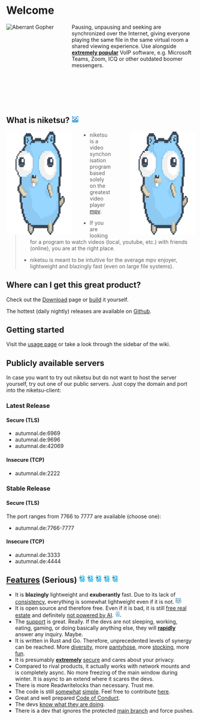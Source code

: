 # Welcome

<div style="margin-bottom: 5rem;" >
<img src="https://i.redd.it/legpnja6soa81.png" alt="Aberrant Gopher" height=200 style="float: left; margin-right: 3rem;"/>

Pausing, unpausing and seeking are synchronized over the Internet, giving everyone playing the same file in the same virtual room a shared viewing experience.
Use alongside <u>**extremely popular**</u> VoIP software, e.g. Microsoft Teams, Zoom, ICQ or other outdated boomer messengers.
</div>


<br>

## What is niketsu? <img src="./images/looking-around.gif" alt="Looking around Gopher" height=20>

<div>
<img src="./images/gopher-dance-long-3x.gif" alt="Dancing Gopher" height=275 width=175 style="float: right; margin-left: 3rem;"/>
<img src="./images/gopher-dance-long-3x.gif" alt="Dancing Gopher" height=275 width=175 style="float: left; margin-right: 3rem;"/>

> - niketsu is a video synchonisation program based solely on the greatest video player [mpv](https://github.com/mpv-player/mpv).
>
> - If you are looking for a program to watch videos (local, youtube, etc.) with friends (online), you are at the right place.
>
> - niketsu is meant to be intuitive for the average mpv enjoyer, lightweight and blazingly fast (even on large file systems).
</div>


## Where can I get this great product?

Check out the [Download](./downloads.md) page or [build](./building.md) it yourself.

The hottest (daily nightly) releases are available on [Github](https://github.com/sevenautumns/niketsu/).


## Getting started

Visit the [usage page](./usage.md) or take a look through the sidebar of the wiki.

## Publicly available servers

In case you want to try out niketsu but do not want to host the server yourself, try out one of our public servers.
Just copy the domain and port into the niketsu-client:

### Latest Release

#### Secure (TLS)

- autumnal.de:6969
- autumnal.de:9696
- autumnal.de:42069

#### Insecure (TCP)

- autumnal.de:2222

### Stable Release

#### Secure (TLS)

The port ranges from 7766 to 7777 are available (choose one):

- autumnal.de:7766-7777

#### Insecure (TCP)

- autumnal.de:3333
- autumnal.de:4444


## [Features](https://www.reddit.com/r/ProgrammerHumor/comments/x9w0jh/simple_feature/) (Serious) <img src="./images/run.gif" alt="Running Gopher" height=20> <img src="./images/run.gif" alt="Running Gopher" height=20> <img src="./images/run.gif" alt="Running Gopher" height=20> <img src="./images/run.gif" alt="Running Gopher" height=20> <img src="./images/run.gif" alt="Running Gopher" height=20>

- It is **blazingly** lightweight and **exuberantly** fast. Due to its lack of [consistency](https://www.reddit.com/r/ProgrammerAnimemes/comments/kzt42q/moving_forward_like_ereh_every_time_i_code/), everything is somewhat lightweight even if it is not. <img src="./images/glowstick.gif" alt="Glowstick Gopher" height=16>
- It is open source and therefore free. Even if it is bad, it is still [free real estate](https://www.reddit.com/r/ProgrammerHumor/comments/sl3wyq/steal_what_is_stolen/) and definitely [not powered by AI](https://www.reddit.com/r/ProgrammerHumor/top/?t=year). <img src="./images/network.svg" alt="Network Gopher" height=16>
- The [support](./support.md) is great. Really. If the devs are not sleeping, working, eating, gaming, or doing basically anything else, they will <u>**rapidly**</u> answer any inquiry. Maybe.
- It is written in Rust and Go. Therefore, unprecedented levels of synergy can be reached. More [diversity](https://i.redd.it/hkg2v5l85od71.png), more [pantyhose](https://i.redd.it/7rnq88ok91k81.jpg), more [stocking](https://www.reddit.com/r/ProgrammerAnimemes/comments/ok4k3e/when_you_take_off_your_programming_socks_its_all/), more [fun](https://www.reddit.com/r/ProgrammerAnimemes/comments/10xtst5/the_interwebs_gives_me_this_impression_about_rust/).
- It is presumably <u>**extremely**</u> [secure](https://www.reddit.com/r/ProgrammerAnimemes/comments/z60qdf/tcp_handshake_chaika_edition/) and cares about  your privacy.
- Compared to rival products, it actually works with network mounts and is completely async. No more freezing of the main window during winter. It is async to an extend where it scares the devs.
- There is more Readwritelocks than necessary. Trust me.
- The code is still [somewhat](https://www.reddit.com/r/ProgrammerAnimemes/comments/lwqtsj/switch_statements_never_heard_of_em/) [simple](https://www.reddit.com/r/ProgrammerAnimemes/comments/n2ctvc/dont_you_love_it_when_that_happens/). Feel free to contribute [here](https://github.com/sevenautumns/niketsu/tree/main).
- Great and well prepared [Code of Conduct](https://www.reddit.com/r/ProgrammerAnimemes/comments/lfcgxy/been_there_ngl/).
- The devs [know what they are doing](https://www.reddit.com/r/ProgrammerAnimemes/comments/ijbykf/maybe_i_should_just_quit/).
- There is a dev that ignores the protected [main branch](https://www.reddit.com/r/ProgrammerHumor/comments/m12sif/topy2k38_animes_with_cute_girls_doing_cute_things/) and force pushes.
